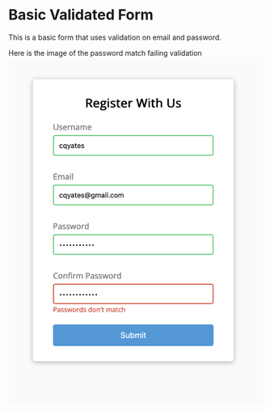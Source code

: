 # Basic Validated Form

This is a basic form that uses validation on email and password.

Here is the image of the password match failing validation
![password fail](/formValidatorFailedPassword.png)
